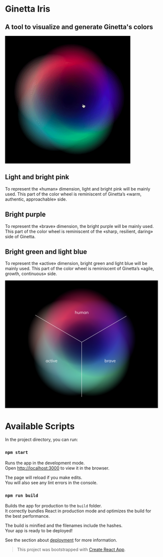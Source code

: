 # Ginetta Iris

## A tool to visualize and generate Ginetta's colors

<img src="public/iris-tool.gif" height="420" />

## Light and bright pink

To represent the «human» dimension, light and bright pink will be mainly used. This part of the color wheel is reminiscent of Ginetta’s «warm, authentic, approachable» side.

## Bright purple

To represent the «brave» dimension, the bright purple will be mainly used. This part of the color wheel is reminiscent of the «sharp, resilient, daring» side of Ginetta.

## Bright green and light blue

To represent the «active» dimension, bright green and light blue will be mainly used. This part of the color wheel is reminiscent of Ginetta’s «agile, growth, continuous» side.

<img src="public/iris.png" height="420" />


# Available Scripts

In the project directory, you can run:

### `npm start`

Runs the app in the development mode.<br>
Open [http://localhost:3000](http://localhost:3000) to view it in the browser.

The page will reload if you make edits.<br>
You will also see any lint errors in the console.

### `npm run build`

Builds the app for production to the `build` folder.<br>
It correctly bundles React in production mode and optimizes the build for the best performance.

The build is minified and the filenames include the hashes.<br>
Your app is ready to be deployed!

See the section about [deployment](https://facebook.github.io/create-react-app/docs/deployment) for more information.

> This project was bootstrapped with [Create React App](https://github.com/facebook/create-react-app).
